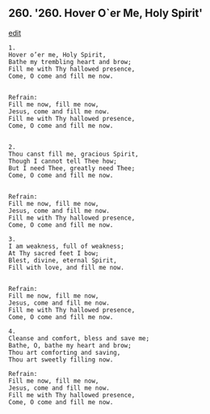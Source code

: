 
## 260.  '260. Hover O\`er Me, Holy Spirit'
[edit](https://docs.google.com/document/d/1oPE7fjIerbXJVT1j0aOszIeT1gboYM6E/edit?mode=html)






    1.
    Hover o’er me, Holy Spirit,
    Bathe my trembling heart and brow;
    Fill me with Thy hallowed presence,
    Come, O come and fill me now.


    Refrain:
    Fill me now, fill me now,
    Jesus, come and fill me now.
    Fill me with Thy hallowed presence,
    Come, O come and fill me now.


    2.
    Thou canst fill me, gracious Spirit,
    Though I cannot tell Thee how;
    But I need Thee, greatly need Thee;
    Come, O come and fill me now.


    Refrain:
    Fill me now, fill me now,
    Jesus, come and fill me now.
    Fill me with Thy hallowed presence,
    Come, O come and fill me now.

    3.
    I am weakness, full of weakness;
    At Thy sacred feet I bow;
    Blest, divine, eternal Spirit,
    Fill with love, and fill me now.


    Refrain:
    Fill me now, fill me now,
    Jesus, come and fill me now.
    Fill me with Thy hallowed presence,
    Come, O come and fill me now.

    4.
    Cleanse and comfort, bless and save me;
    Bathe, O, bathe my heart and brow;
    Thou art comforting and saving,
    Thou art sweetly filling now.

    Refrain:
    Fill me now, fill me now,
    Jesus, come and fill me now.
    Fill me with Thy hallowed presence,
    Come, O come and fill me now.

